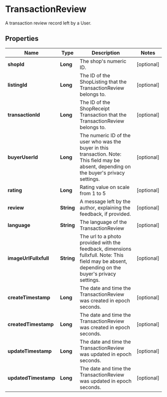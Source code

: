 

# TransactionReview

A transaction review record left by a User.

## Properties

| Name | Type | Description | Notes |
|------------ | ------------- | ------------- | -------------|
|**shopId** | **Long** | The shop&#39;s numeric ID. |  [optional] |
|**listingId** | **Long** | The ID of the ShopListing that the TransactionReview belongs to. |  [optional] |
|**transactionId** | **Long** | The ID of the ShopReceipt Transaction that the TransactionReview belongs to. |  [optional] |
|**buyerUserId** | **Long** | The numeric ID of the user who was the buyer in this transaction. Note: This field may be absent, depending on the buyer&#39;s privacy settings. |  [optional] |
|**rating** | **Long** | Rating value on scale from 1 to 5 |  [optional] |
|**review** | **String** | A message left by the author, explaining the feedback, if provided. |  [optional] |
|**language** | **String** | The language of the TransactionReview |  [optional] |
|**imageUrlFullxfull** | **String** | The url to a photo provided with the feedback, dimensions fullxfull. Note: This field may be absent, depending on the buyer&#39;s privacy settings. |  [optional] |
|**createTimestamp** | **Long** | The date and time the TransactionReview was created in epoch seconds. |  [optional] |
|**createdTimestamp** | **Long** | The date and time the TransactionReview was created in epoch seconds. |  [optional] |
|**updateTimestamp** | **Long** | The date and time the TransactionReview was updated in epoch seconds. |  [optional] |
|**updatedTimestamp** | **Long** | The date and time the TransactionReview was updated in epoch seconds. |  [optional] |



